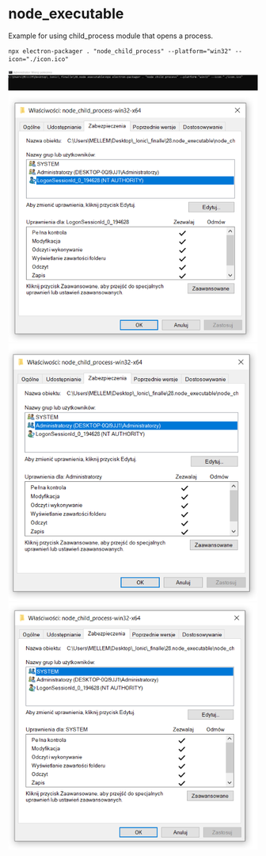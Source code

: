 # node_executable

Example for using child_process module that opens a process.

<pre><code>npx electron-packager . "node_child_process" --platform="win32" --icon="./icon.ico"</code></pre>

<img src="https://github.com/ArmadioIt/node_executable/blob/main/readme_images/executable_1.png" />
<img src="https://github.com/ArmadioIt/node_executable/blob/main/readme_images/executable_2.png" />
<img src="https://github.com/ArmadioIt/node_executable/blob/main/readme_images/executable_3.png" />
<img src="https://github.com/ArmadioIt/node_executable/blob/main/readme_images/executable_4.png" />